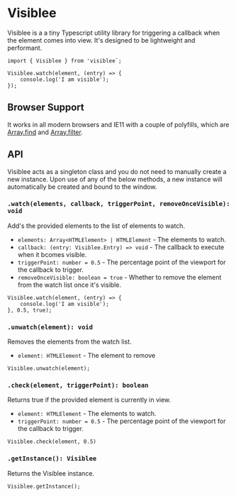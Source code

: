 # Visiblee
Visiblee is a a tiny Typescript utility library for triggering a callback when the element comes into view. It's designed to be lightweight and performant.

```
import { Visiblee } from 'visiblee`;

Visiblee.watch(element, (entry) => {
    console.log('I am visible');
});
```

## Browser Support
It works in all modern browsers and IE11 with a couple of polyfills, which are [Array.find](https://www.npmjs.com/package/jspolyfill-array.prototype.find) and [Array.filter](https://www.npmjs.com/package/array.prototype.filter).

## API
Visiblee acts as a singleton class and you do not need to manually create a new instance. Upon use of any of the below methods, a new instance will automatically be created and bound to the window.

### `.watch(elements, callback, triggerPoint, removeOnceVisible): void`
Add's the provided elements to the list of elements to watch.

* `elements: Array<HTMLElement> | HTMLElement` - The elements to watch.
* `callback: (entry: Visiblee.Entry) => void` - The callback to execute when it bcomes visible.
* `triggerPoint: number = 0.5` - The percentage point of the viewport for the callback to trigger.
* `removeOnceVisible: boolean = true` - Whether to remove the element from the watch list once it's visible.
```
Visiblee.watch(element, (entry) => {
    console.log('I am visible');
}, 0.5, true);
```

### `.unwatch(element): void`
Removes the elements from the watch list.

* `element: HTMLElement` - The element to remove
```
Visiblee.unwatch(element);
```

### `.check(element, triggerPoint): boolean`
Returns true if the provided element is currently in view.
* `element: HTMLElement` - The elements to watch.
* `triggerPoint: number = 0.5` - The percentage point of the viewport for the callback to trigger.
```
Visiblee.check(element, 0.5)
```

### `.getInstance(): Visiblee`
Returns the Visiblee instance.

```
Visiblee.getInstance();
```
